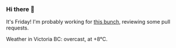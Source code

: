 ### Hi there :wave:

It's Friday! I'm probably working for [this bunch](https://github.com/kohofinancial), reviewing some pull requests.

Weather in Victoria BC: overcast, at +8°C.
